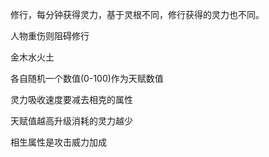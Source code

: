 修行，每分钟获得灵力，基于灵根不同，修行获得的灵力也不同。

人物重伤则阻碍修行

金木水火土

各自随机一个数值(0-100)作为天赋数值

灵力吸收速度要减去相克的属性

天赋值越高升级消耗的灵力越少

相生属性是攻击威力加成



